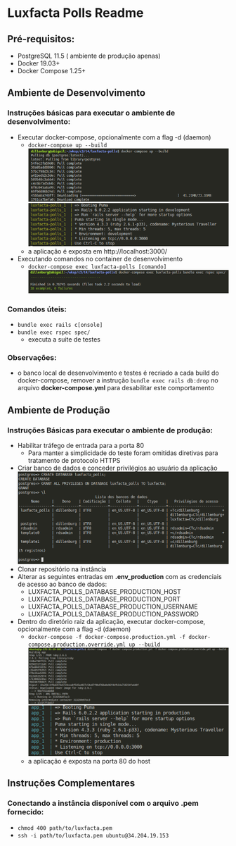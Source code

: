 # Luxfacta Polls Readme

## Pré-requisitos:
- PostgreSQL 11.5 ( ambiente de produção apenas)
- Docker 19.03+
- Docker Compose 1.25+

## Ambiente de Desenvolvimento

### Instruções básicas para executar o ambiente de desenvolvimento:
- Executar docker-compose, opcionalmente com a flag -d (daemon)
  - `docker-compose up --build`
  ![alt text][docker-dev-build-start]
  ![alt text][docker-dev-build-end]
  - a aplicação é exposta em http://localhost:3000/
- Executando comandos no container de desenvolvimento
  - `docker-compose exec luxfacta-polls [comando]`
  ![alt text][docker-dev-command-execution]

### Comandos úteis:
- `bundle exec rails c[onsole]`
- `bundle exec rspec spec/`
  - executa a suite de testes

### Observações:
- o banco local de desenvolvimento e testes é recriado a cada build do docker-compose, remover a instrução `bundle exec rails db:drop` no arquivo **docker-compose.yml** para desabilitar este comportamento

## Ambiente de Produção

### Instruções Básicas para executar o ambiente de produção:
- Habilitar tráfego de entrada para a porta 80
  - Para manter a simplicidade do teste foram omitidas diretivas para tratamento de protocolo HTTPS
- Criar banco de dados e conceder privilégios ao usuário da aplicação
  ![alt text][database-creation]
- Clonar repositório na instância
- Alterar as seguintes entradas em **.env_production** com as credenciais de acesso ao banco de dados:
  - LUXFACTA_POLLS_DATABASE_PRODUCTION_HOST
  - LUXFACTA_POLLS_DATABASE_PRODUCTION_PORT
  - LUXFACTA_POLLS_DATABASE_PRODUCTION_USERNAME
  - LUXFACTA_POLLS_DATABASE_PRODUCTION_PASSWORD
- Dentro do diretório raiz da aplicação, executar docker-compose, opcionalmente com a flag -d (daemon)
  - `docker-compose -f docker-compose.production.yml -f docker-compose.production.override.yml up --build`
  ![docker prod build][docker-prod-build-start]
  ![docker prod build][docker-prod-build-end]
  - a aplicação é exposta na porta 80 do host

[docker-dev-build-start]: docs/docker-dev-build-start.png "starting development build"
[docker-dev-build-end]: docs/docker-dev-build-end.png "end of development build"
[docker-prod-build-start]: docs/docker-prod-build-start.png "starting production build"
[docker-prod-build-end]: docs/docker-prod-build-end.png "end of production build"
[database-creation]: docs/database-creation.png "creating the database"
[docker-dev-command-execution]: docs/docker-dev-command-execution.png "executing commands in docker"

## Instruções Complementares

### Conectando a instância disponível com o arquivo .pem fornecido:
- `chmod 400 path/to/luxfacta.pem`
- `ssh -i path/to/luxfacta.pem ubuntu@34.204.19.153`
